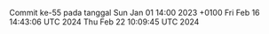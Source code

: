 Commit ke-55 pada tanggal Sun Jan 01 14:00 2023 +0100
Fri Feb 16 14:43:06 UTC 2024
Thu Feb 22 10:09:45 UTC 2024
